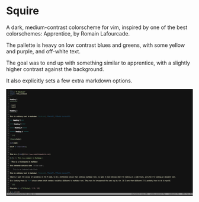Squire
======

A dark, medium-contrast colorscheme for vim, inspired by one of the best colorschemes: Apprentice, by Romain Lafourcade.

The pallette is heavy on low contrast blues and greens, with some yellow and purple, and off-white text.

The goal was to end up with something similar to apprentice, with a slightly higher contrast against the background.

It also explicitly sets a few extra markdown options.

![image](assets/screenshot_md.png)


